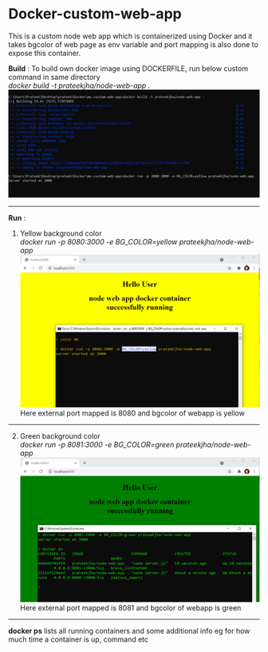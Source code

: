 # Docker-custom-web-app
This is a custom node web app which is containerized using Docker and it takes bgcolor of web page as env variable and port mapping is also done to expose this container.

**Build** : To build own docker image using DOCKERFILE, run below custom command in same directory <br>
_docker build -t prateekjha/node-web-app ._
<img src='images/build.png' alt='docker build' />

<hr>

**Run** :
1. Yellow background color 
   <br>
   _docker run -p 8080:3000 -e BG_COLOR=yellow prateekjha/node-web-app_
   <img src='images/yellow.png' alt='docker run yellow bgcolor' />
   Here external port mapped is 8080 and bgcolor of webapp is yellow
<hr>

2. Green background color <br>
   _docker run -p 8081:3000 -e BG_COLOR=green prateekjha/node-web-app_
   <img src='images/green.png' alt='docker run green bgcolor' />
   Here external port mapped is 8081 and bgcolor of webapp is green
 <hr>
 
 **docker ps** lists all running containers and some additional info eg for how much time a container is up, command etc
